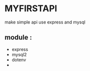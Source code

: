 # MYFIRSTAPI
make simple api use express and mysql

## module :
  - express
  - mysql2
  - dotenv
  - 
